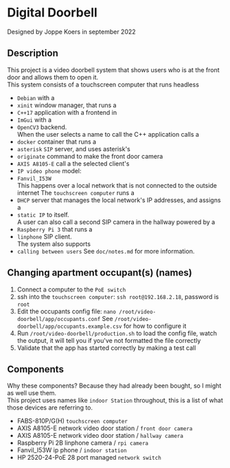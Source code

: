 # Digital Doorbell
Designed by Joppe Koers in september 2022

## Description
This project is a video doorbell system that shows users who is at the front door and allows them to open it.\
This system consists of a touchscreen computer that runs headless
- `Debian` with  a
- `xinit` window manager, that runs a
- `C++17` application with a frontend in
- `ImGui` with a
- `OpenCV3` backend.\
When the user selects a name to call the C++ application calls a
- `docker` container that runs a
- `asterisk` `SIP` server, and uses asterisk's
- `originate` command to make the front door camera
- `AXIS A8105-E` call a the selected client's
- `IP video phone` model:
- `Fanvil_I53W`\
This happens over a local network that is not connected to the outside internet
The `touchscreen computer` runs a
- `DHCP` server that manages the local network's IP addresses, and assigns a
- `static IP` to itself.\
A user can also call a second SIP camera in the hallway powered by a
- `Raspberry Pi 3` that runs a
- `linphone` SIP client.\
The system also supports
- `calling between users`
See `doc/notes.md` for more information.

## Changing apartment occupant(s) (names)
1. Connect a computer to the `PoE switch`
2. ssh into the `touchscreen computer`: `ssh root@192.168.2.18`, password is `root`
3. Edit the occupants config file: `nano /root/video-doorbell/app/occupants.conf`
	See `/root/video-doorbell/app/occupants.example.csv` for how to configure it
4. Run `/root/video-doorbell/production.sh` to load the config file, watch the output, it will tell you if you've not formatted the file correctly
5. Validate that the app has started correctly by making a test call

## Components
Why these components? Because they had already been bought, so I might as well use them.\
This project uses names like `indoor Station` throughout, this is a list of what those devices are referring to.
- FABS-810P/G(H)			`touchscreen computer`
- AXIS A8105-E 				network	video door station / `front door camera`
- AXIS A8105-E 				network	video door station / `hallway camera`
- Raspberry Pi 2B			linphone camera / `rpi camera`
- Fanvil_I53W				ip phone / `indoor station`
- HP 2520-24-PoE 28 port	managed `network switch`
